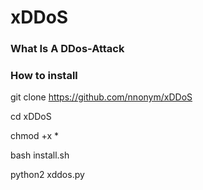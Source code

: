 # xDDoS 
### What Is A DDos-Attack

### How to install

git clone https://github.com/nnonym/xDDoS

cd xDDoS

chmod +x *

bash install.sh

python2 xddos.py


